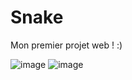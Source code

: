 # Snake

Mon premier projet web ! :)

![image](https://user-images.githubusercontent.com/56195432/213504931-70e47ced-be95-47fd-b491-719019f6f211.png)
![image](https://user-images.githubusercontent.com/56195432/213505195-3444d604-0c68-4e45-b050-dc3a0fb5921a.png)

